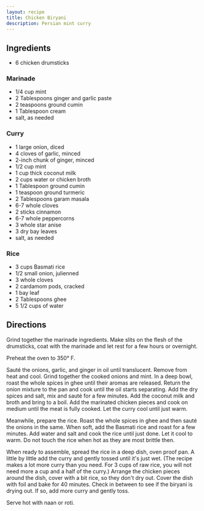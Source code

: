 ```yaml
---
layout: recipe
title: Chicken Biryani
description: Persian mint curry
---
```


## Ingredients

* 6 chicken drumsticks

### Marinade

* 1/4 cup mint
* 2 Tablespoons ginger and garlic paste
* 2 teaspoons ground cumin
* 1 Tablespoon cream
* salt, as needed

### Curry

* 1 large onion, diced
* 4 cloves of garlic, minced
* 2-inch chunk of ginger, minced
* 1/2 cup mint
* 1 cup thick coconut milk
* 2 cups water or chicken broth
* 1 Tablespoon ground cumin
* 1 teaspoon ground turmeric
* 2 Tablespoons garam masala
* 6-7 whole cloves
* 2 sticks cinnamon
* 6-7 whole peppercorns
* 3 whole star anise
* 3 dry bay leaves
* salt, as needed

### Rice

* 3 cups Basmati rice
* 1/2 small onion, julienned
* 3 whole cloves
* 2 cardamom pods, cracked
* 1 bay leaf
* 2 Tablespoons ghee
* 5 1/2 cups of water

## Directions

Grind together the marinade ingredients. Make slits on the flesh of the
drumsticks, coat with the marinade and let rest for a few hours or
overnight.

Preheat the oven to 350° F.

Sauté the onions, garlic, and ginger in oil until translucent. Remove
from heat and cool. Grind together the cooked onions and mint. In a deep
bowl, roast the whole spices in ghee until their aromas are released.
Return the onion mixture to the pan and cook until the oil starts
separating. Add the dry spices and salt, mix and sauté for a few
minutes. Add the coconut milk and broth and bring to a boil. Add the
marinated chicken pieces and cook on medium until the meat is fully
cooked. Let the curry cool until just warm.

Meanwhile, prepare the rice. Roast the whole spices in ghee and then
sauté the onions in the same. When soft, add the Basmati rice and roast
for a few minutes. Add water and salt and cook the rice until just done.
Let it cool to warm. Do not touch the rice when hot as they are most
brittle then.

When ready to assemble, spread the rice in a deep dish, oven proof pan.
A little by little add the curry and gently tossed until it's just wet.
(The recipe makes a lot more curry than you need. For 3 cups of raw
rice, you will not need more a cup and a half of the curry.) Arrange the
chicken pieces around the dish, cover with a bit rice, so they don't dry
out. Cover the dish with foil and bake for 40 minutes. Check in between
to see if the biryani is drying out. If so, add more curry and gently
toss.

Serve hot with naan or roti.
